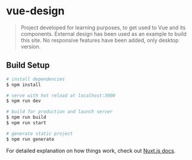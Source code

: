 # vue-design

> Project developed for learning purposes, to get used to Vue and its components.
External design has been used as an example to build this site. No responsive features have been added, only desktop version.

## Build Setup

```bash
# install dependencies
$ npm install

# serve with hot reload at localhost:3000
$ npm run dev

# build for production and launch server
$ npm run build
$ npm run start

# generate static project
$ npm run generate
```

For detailed explanation on how things work, check out [Nuxt.js docs](https://nuxtjs.org).
